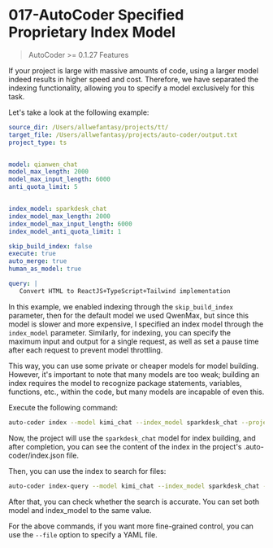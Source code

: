 # 017-AutoCoder Specified Proprietary Index Model

> AutoCoder >= 0.1.27 Features

If your project is large with massive amounts of code, using a larger model indeed results in higher speed and cost. Therefore, we have separated the indexing functionality, allowing you to specify a model exclusively for this task.

Let's take a look at the following example:

```yml
source_dir: /Users/allwefantasy/projects/tt/
target_file: /Users/allwefantasy/projects/auto-coder/output.txt 
project_type: ts


model: qianwen_chat
model_max_length: 2000
model_max_input_length: 6000
anti_quota_limit: 5


index_model: sparkdesk_chat
index_model_max_length: 2000
index_model_max_input_length: 6000
index_model_anti_quota_limit: 1

skip_build_index: false
execute: true
auto_merge: true
human_as_model: true

query: |   
   Convert HTML to ReactJS+TypeScript+Tailwind implementation   
```

In this example, we enabled indexing through the `skip_build_index` parameter, then for the default model we used QwenMax, but since this model is slower and more expensive, I specified an index model through the `index_model` parameter. Similarly, for indexing, you can specify the maximum input and output for a single request, as well as set a pause time after each request to prevent model throttling.

This way, you can use some private or cheaper models for model building. However, it's important to note that many models are too weak; building an index requires the model to recognize package statements, variables, functions, etc., within the code, but many models are incapable of even this.

Execute the following command:

```bash
auto-coder index --model kimi_chat --index_model sparkdesk_chat --project_type py --source_dir YOUR_PROJECT
```

Now, the project will use the `sparkdesk_chat` model for index building, and after completion, you can see the content of the index in the project's .auto-coder/index.json file.

Then, you can use the index to search for files:

```bash
auto-coder index-query --model kimi_chat --index_model sparkdesk_chat --source_dir YOUR_PROJECT --query "add a new command"
```

After that, you can check whether the search is accurate. You can set both model and index_model to the same value.

For the above commands, if you want more fine-grained control, you can use the `--file` option to specify a YAML file.